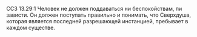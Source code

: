 ССЗ 13.29:1	Человек не должен поддаваться ни беспокойствам, пи зависти. Он должен поступать правильно и понимать, что Сверхдуша, которая является последней разрешающей инстанцией, пребывает в каждом существе.